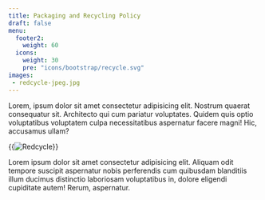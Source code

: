 ```yaml
---
title: Packaging and Recycling Policy
draft: false
menu: 
  footer2:
    weight: 60
  icons:
    weight: 30
    pre: "icons/bootstrap/recycle.svg"
images:
 - redcycle-jpeg.jpg
---
```

Lorem, ipsum dolor sit amet consectetur adipisicing elit. Nostrum quaerat consequatur sit. Architecto qui cum pariatur voluptates. Quidem quis optio voluptatibus voluptatem culpa necessitatibus aspernatur facere magni! Hic, accusamus ullam?

<div class="row d-flex justify-content-center">
<div class="col-md-6">
{{<image src="redcycle-jpeg.jpg" title="Redcycle">}}
</div></div>

Lorem ipsum dolor sit amet consectetur adipisicing elit. Aliquam odit tempore suscipit aspernatur nobis perferendis cum quibusdam blanditiis illum ducimus distinctio laboriosam voluptatibus in, dolore eligendi cupiditate autem! Rerum, aspernatur.
